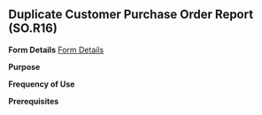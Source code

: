 ## Duplicate Customer Purchase Order Report (SO.R16)
<PageHeader />

**Form Details**
[Form Details](../SO-R16-1/README.md)

**Purpose**

**Frequency of Use**

**Prerequisites**

<badge text= "Version 8.10.57 " vertical="middle" />

<PageFooter />
